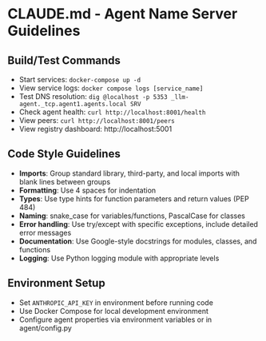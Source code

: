 # CLAUDE.md - Agent Name Server Guidelines

## Build/Test Commands
- Start services: `docker-compose up -d`
- View service logs: `docker compose logs [service_name]`
- Test DNS resolution: `dig @localhost -p 5353 _llm-agent._tcp.agent1.agents.local SRV`
- Check agent health: `curl http://localhost:8001/health`
- View peers: `curl http://localhost:8001/peers`
- View registry dashboard: http://localhost:5001

## Code Style Guidelines
- **Imports**: Group standard library, third-party, and local imports with blank lines between groups
- **Formatting**: Use 4 spaces for indentation
- **Types**: Use type hints for function parameters and return values (PEP 484)
- **Naming**: snake_case for variables/functions, PascalCase for classes
- **Error handling**: Use try/except with specific exceptions, include detailed error messages
- **Documentation**: Use Google-style docstrings for modules, classes, and functions
- **Logging**: Use Python logging module with appropriate levels

## Environment Setup
- Set `ANTHROPIC_API_KEY` in environment before running code
- Use Docker Compose for local development environment
- Configure agent properties via environment variables or in agent/config.py